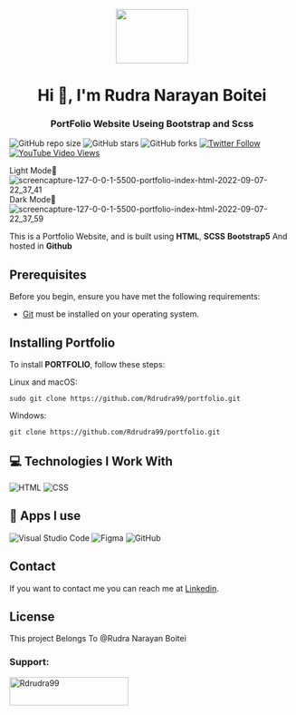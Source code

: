 <p align="center">
  <img  src="https://user-images.githubusercontent.com/95564961/164411517-80fe4a19-0724-4260-ac82-c7fdca9c137d.png"  width="128" height="96">
</p>


<!-- ![logo](https://user-images.githubusercontent.com/95564961/164411517-80fe4a19-0724-4260-ac82-c7fdca9c137d.png) -->
<h1 align="center">Hi 👋, I'm Rudra Narayan Boitei</h1>
<h3 align="center">PortFolio Website Useing Bootstrap and Scss</h3>

<!-- # Whatsapp Clone -->

<!-- - These are examples. See https://shields.io for others or to customize this set of shields. You might want to include dependencies, project status and licence info here - -->
![GitHub repo size](https://img.shields.io/github/repo-size/Rdrudra99/whatsappclone)
![GitHub stars](https://img.shields.io/github/stars/Rdrudra99/whatsappclone)
![GitHub forks](https://img.shields.io/github/forks/Rdrudra99/whatsappclone)
[![Twitter Follow](https://img.shields.io/twitter/follow/Rdrudra99?style=social)](https://twitter.com/Rdrudra99)
[![YouTube Video Views](https://img.shields.io/youtube/views/HtRTmkd5Nsg?style=social)](https://Rdrudra99.github.io/portfolio)

Light Mode🚀
![screencapture-127-0-0-1-5500-portfolio-index-html-2022-09-07-22_37_41](https://user-images.githubusercontent.com/95564961/188939387-026bcb52-35d9-4649-9d4c-06444b1e1c08.png)
Dark Mode🚀
![screencapture-127-0-0-1-5500-portfolio-index-html-2022-09-07-22_37_59](https://user-images.githubusercontent.com/95564961/188939408-190f46bd-5a50-4e1e-b444-5abd088a3f0a.png)




This is a Portfolio Website, and is built using **HTML**, **SCSS** **Bootstrap5** And hosted in **Github**

## Prerequisites

Before you begin, ensure you have met the following requirements:
<!--- These are just example requirements. Add, duplicate or remove as required --->

* [Git](https://git-scm.com/downloads "Download Git") must be installed on your operating system.

## Installing Portfolio

To install **PORTFOLIO**, follow these steps:

Linux and macOS:

```
sudo git clone https://github.com/Rdrudra99/portfolio.git
```

Windows:

```
git clone https://github.com/Rdrudra99/portfolio.git
```
## 💻 Technologies I Work With
![HTML](https://img.shields.io/badge/HTML5-E34F26?style=for-the-badge&logo=html5&logoColor=white)
![CSS](https://img.shields.io/badge/CSS3-1572B6?style=for-the-badge&logo=css3&logoColor=white)

## 📱 Apps I use

![Visual Studio Code](https://img.shields.io/badge/Visual_Studio_Code-0078D4?style=for-the-badge&logo=visual%20studio%20code&logoColor=white)
![Figma](https://img.shields.io/badge/Figma-F24E1E?style=for-the-badge&logo=figma&logoColor=white)
![GitHub](https://img.shields.io/badge/GitHub_Actions-2088FF?style=for-the-badge&logo=github-actions&logoColor=white)
## Contact

If you want to contact me you can reach me at [Linkedin](https://www.linkedin.com/in/rudra99).

## License
<!--- If you're not sure which open license to use see https://www.linkedin.com/in/rudra99/--->

This project Belongs To @Rudra Narayan Boitei
<h3 align="left">Support:</h3>
<p><a href="https://www.buymeacoffee.com/Rdrudra99"> <img align="left" src="https://cdn.buymeacoffee.com/buttons/v2/default-yellow.png" height="50" width="210" alt="Rdrudra99" /></a></p><br><br>

